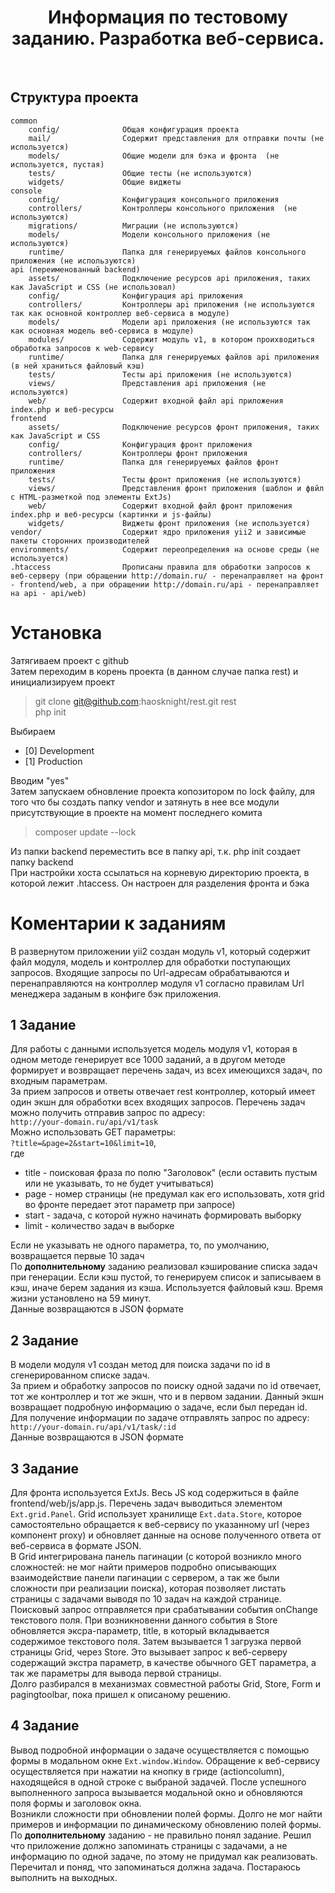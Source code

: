 <p align="center">
    <h1 align="center">Информация по тестовому заданию. Разработка веб-сервиса.</h1>
    <br>
</p>

Структура проекта
-------------------

```
common
    config/              Общая конфигурация проекта
    mail/                Содержит представления для отправки почты (не используется)
    models/              Общие модели для бэка и фронта  (не используется, пустая)
    tests/               Общие тесты (не используются)
    widgets/             Общие виджеты
console
    config/              Конфигурация консольного приложения
    controllers/         Контроллеры консольного приложения  (не используются)
    migrations/          Миграции (не используются)
    models/              Модели консольного приложения (не используются)
    runtime/             Папка для генерируемых файлов консольного приложения (не используются)
api (переименованный backend)
    assets/              Подключение ресурсов api приложения, таких как JavaScript и CSS (не использовал)
    config/              Конфигурация api приложения
    controllers/         Контроллеры api приложения (не используются так как основной контроллер веб-сервиса в модуле)
    models/              Модели api приложения (не используются так как основная модель веб-сервиса в модуле)
    modules/             Содержит модуль v1, в котором проихводиться обработка запросов к web-сервису
    runtime/             Папка для генерируемых файлов api приложения (в ней храниться файловый кэш)
    tests/               Тесты api приложения (не используются)
    views/               Представления api приложения (не используются)
    web/                 Cодержит входной файл api приложения index.php и веб-ресурсы
frontend
    assets/              Подключение ресурсов фронт приложения, таких как JavaScript и CSS
    config/              Конфигурация фронт приложения
    controllers/         Контроллеры фронт приложения
    runtime/             Папка для генерируемых файлов фронт приложения
    tests/               Тесты фронт приложения (не используются)
    views/               Представления фронт приложения (шаблон и фвйл с HTML-разметкой под элементы ExtJs)
    web/                 Cодержит входной файл фронт приложения index.php и веб-ресурсы (картинки и js-файлы)
    widgets/             Виджеты фронт приложения (не используется)
vendor/                  Содержит ядро приложения yii2 и зависимые пакеты сторонних производителей
environments/            Содержит переопределения на основе среды (не используется)
.htaccess                Прописаны правила для обработки запросов к веб-серверу (при обращении http://domain.ru/ - перенаправляет на фронт - frontend/web, а при обращении http://domain.ru/api - перенаправляет на api - api/web)
```
# Установка
Затягиваем проект с github <br>
Затем переходим в корень проекта (в данном случае папка rest) и инициализируем проект
> git clone git@github.com:haosknight/rest.git rest <br>
> php init <br>
<div>Выбираем</div>
<ul><li>[0] Development</li>
<li>[1] Production</li></ul>
<div>Вводим "yes"</div>
<div>Затем запускаем обновление проекта копозитором по lock файлу, для того что бы создать папку vendor и затянуть в 
нее все модули присутствующие в проекте на момент последнего комита</div>

> composer update --lock

<div>Из папки backend переместить все в папку api, т.к. php init создает 
папку backend</div>
<div>При настройки хоста ссылаться на корневую директорию проекта, 
в которой лежит .htaccess. Он настроен для разделения фронта и бэка</div>

# Коментарии к заданиям

<div>В развернутом приложении yii2 создан модуль v1, который содержит файл модуля, 
модель и контроллер для обработки поступающих запросов. Входящие запросы 
по Url-адресам обрабатываются и перенаправляются на контроллер модуля v1 согласно
правилам Url менеджера заданым в конфиге бэк приложения.</div>
<h2>1 Задание</h2>
<div>Для работы с данными используется модель модуля v1, 
которая в одном методе генерирует все 1000 заданий, 
а в другом методе формирует и возвращает перечень задач, 
из всех имеющихся задач, по входным параметрам.</div>
<div>За прием запросов и ответы отвечает rest контроллер,
который имеет один экшн для обработки всех входящих запросов.
Перечень задач можно получить отправив запрос по адресу:</div>
<code>http://your-domain.ru/api/v1/task</code>
<div>Можно использовать GET параметры:</div>
<code>?title=&page=2&start=10&limit=10</code>,
<div>где</div>
<ul><li>title - поисковая фраза по полю "Заголовок" (если оставить пустым или не указывать, то не будет учитываться)</li>
<li>page - номер страницы (не предумал как его использовать, хотя grid во фронте передает этот параметр при запросе)</li>
<li>start - задача, с которой нужно начинать формировать выборку</li>
<li>limit - количество задач в выборке</li></ul>
<div>Если не указывать не одного параметра, то, по умолчанию, возвращается первые 10 задач</div>
<div>По <b>дополнительному</b> заданию реализовал кэширование списка задач при генерации. Если кэш пустой, 
то генерируем список и записываем в кэш, иначе берем задания из кэша. Используется файловый кэш. 
Время жизни установлено на 59 минут.</div>
<div>Данные возвращаются в JSON формате</div>

<h2>2 Задание</h2>
<div>В модели модуля v1 создан метод для поиска задачи по id 
в сгенерированном списке задач.</div>
<div>За прием и обработку запросов по поиску одной задачи по id отвечает, 
тот же контроллер и тот же экшн, что и в первом задании. Данный экшн 
возвращает подробную информацию о задаче, если был передан id. 
Для получение информации по задаче отправлять запрос по адресу:</div>
<code>http://your-domain.ru/api/v1/task/:id</code>
<div>Данные возвращаются в JSON формате</div>

<h2>3 Задание</h2>
<div>Для фронта используется ExtJs. Весь JS код содержиться в файле frontend/web/js/app.js. Перечень задач выводиться элементом 
<code>Ext.grid.Panel</code>. Grid использует хранилище <code>Ext.data.Store</code>,
которое самостоятельно обращается к веб-сервису
по указанному url (через компонент proxy) и обновляет данные на основе
полученного ответа от веб-сервиса в формате JSON.</div>
<div>В Grid интегрирована панель пагинации (с которой возникло 
много сложностей: не мог найти примеров подробно описывающих 
взаимодействие панели пагинации с сервером, а так же были сложности 
при реализации поиска), которая позволяет листать страницы с задачами выводя 
по 10 задач на каждой странице.</div>
<div>Поисковый запрос отправляется при срабатывании события onChange текстового
поля. При возникновенни данного события в Store обновляется эксра-параметр, 
title, в который вкладывается содержимое текстового поля. Затем вызывается 
1 загрузка первой страницы Grid, через Store. Это вызывает запрос к 
веб-серверу содержащий экстра параметр, в качестве обычного GET параметра,
а так же параметры для вывода первой страницы.</div>
<div>Долго разбирался в механизмах совместной работы Grid, Store, Form и 
pagingtoolbar, пока пришел к описаному решению.</div>

<h2>4 Задание</h2>
<div>Вывод подробной информации о задаче осуществляется с помощью формы в 
модальном окне <code>Ext.window.Window</code>. Обращение к веб-сервису 
осуществляется при нажатии на кнопку в гриде (actioncolumn), 
находящейся в одной строке с выбраной задачей. После успешного 
выполненного запроса вызывается модальной окно и обновляются поля формы 
и заголовок окна.</div>
<div>Возникли сложности при обновлении полей формы. Долго не мог найти примеров 
и информации по динамическому обновлению полей формы.</div>
<div>По <b>дополнительному</b> заданию - не правильно понял задание. Решил что 
приложение должно запоминать страницы с задачами, а не информацию по одной задаче, 
по этому не придумал как реализовать. Перечитал и поняд, что запоминаться должна 
задача. Постараюсь выполнить на выходных.</div>